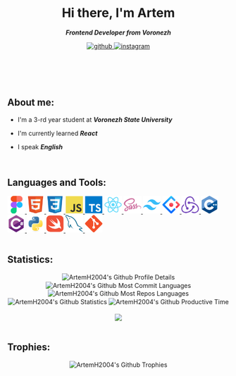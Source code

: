 <body>
<header class="header">
    <h1 class="header__title" align="center">Hi there, I'm Artem</h1>
    <p class="section__title" align="center"><b><i>Frontend Developer from Voronezh</i></b></p>
    <div class="feedback" align="center">
        <a class="feedback__link" href="https://github.com/artemh2004" target="_blank">
            <img src=https://img.shields.io/badge/github-%2324292e.svg?&style=for-the-badge&logo=github&logoColor=white alt=github style="margin-bottom: 5px;" />
        </a>
        <a class="feedback__link"href="https://t.me/artemh2004" target="_blank">
            <img src=https://img.shields.io/badge/telegram-%23000000.svg?&style=for-the-badge&logo=telegram&logoColor=white alt=instagram style="margin-bottom: 5px;" />
        </a>
    </div>
</header> 

</br>

<section class="section section__about">
    <h2 class="section__title">About me:</h2>   
    <ul class="section__about-list">
        <li class="section__about-item">
            <p class="section__about-description">I'm a 3-rd year student at <b><i>Voronezh State University</i></b></p>
        </li>
        <li class="section__about-item">
            <p class="section__about-description">I'm currently learned <b><i>React</i></b></p>
        </li>
        <li class="section__about-item">
            <p class="section__about-description">I speak <b><i>English</i></b></p>
        </li>
    </ul>
</section>

</br>

<section class="section section__tools">
    <h2 class="section__title">Languages and Tools:</h2>   
    <div class="section__tools-wrapper">
        <a class="section__tools-link" href="https://www.figma.com/" target="_blank">
            <img class="section__tools-img" src="https://github.com/devicons/devicon/blob/master/icons/figma/figma-original.svg" alt="Figma" width="40" height="40" />
        </a>  
         <a class="section__tools-link" href="https://en.wikipedia.org/wiki/HTML5" target="_blank">
            <img class="section__tools-img" src="https://github.com/devicons/devicon/blob/master/icons/html5/html5-original.svg" alt="HTML5" width="40" height="40" />
        </a>  
        <a class="section__tools-link" href="https://www.w3schools.com/css/" target="_blank">
            <img class="section__tools-img" src="https://github.com/devicons/devicon/blob/master/icons/css3/css3-original.svg" alt="CSS3" width="40" height="40" />
        </a>  
        <a class="section__tools-link" href="https://www.javascript.com/" target="_blank">
            <img class="section__tools-img" src="https://github.com/devicons/devicon/blob/master/icons/javascript/javascript-original.svg" alt="JavaScript" width="40" height="40" />
        </a>  
        <a class="section__tools-link" href="https://www.typescriptlang.org/" target="_blank">
            <img class="section__tools-img" src="https://github.com/devicons/devicon/blob/master/icons/typescript/typescript-original.svg" alt="TypeScript" width="40" height="40" />
        </a>  
        <a class="section__tools-link" href="https://reactjs.org/" target="_blank">
            <img class="section__tools-img" src="https://github.com/devicons/devicon/blob/master/icons/react/react-original.svg" alt="React" width="40" height="40" />
        </a>  
        <a class="section__tools-link" href="https://sass-scss.ru/" target="_blank">
            <img class="section__tools-img" src="https://github.com/devicons/devicon/blob/master/icons/sass/sass-original.svg" alt="SCSS" width="40" height="40" />
        </a>  
        <a class="section__tools-link" href="https://tailwindcss.com/" target="_blank">
            <img class="section__tools-img" src="https://github.com/devicons/devicon/blob/master/icons/tailwindcss/tailwindcss-original.svg" alt="TailwindCSS" width="40" height="40" />
        </a>  
        <a class="section__tools-link" href="https://ant.design/" target="_blank">
            <img class="section__tools-img" src="https://github.com/devicons/devicon/blob/master/icons/antdesign/antdesign-original.svg" alt="AntDesign" width="40" height="40" />
        </a>  
        <a class="section__tools-link" href="https://redux.js.org/" target="_blank">
            <img class="section__tools-img" src="https://github.com/devicons/devicon/blob/master/icons/redux/redux-original.svg" alt="Redux" width="40" height="40" />
        </a>  
        <a class="section__tools-link" href="https://cplusplus.com/" target="_blank">
            <img class="section__tools-img" src="https://github.com/devicons/devicon/blob/master/icons/cplusplus/cplusplus-original.svg" alt="C++" width="40" height="40" />
        </a>  
        <a class="section__tools-link" href="https://learn.microsoft.com/ru-ru/dotnet/csharp/" target="_blank">
            <img class="section__tools-img" src="https://github.com/devicons/devicon/blob/master/icons/csharp/csharp-original.svg" alt="C#" width="40" height="40" />
        </a>  
        <a class="section__tools-link" href="https://www.python.org/" target="_blank">
            <img class="section__tools-img" src="https://github.com/devicons/devicon/blob/master/icons/python/python-original.svg" alt="Python" width="40" height="40" />
        </a>  
        <a class="section__tools-link" href="https://www.swift.org/" target="_blank">
            <img class="section__tools-img" src="https://github.com/devicons/devicon/blob/master/icons/swift/swift-original.svg" alt="Swift" width="40" height="40" />
        </a>  
        <a class="section__tools-link" href="https://www.mysql.com/" target="_blank">
            <img class="section__tools-img" src="https://github.com/devicons/devicon/blob/master/icons/mysql/mysql-original.svg" alt="MySQL" width="40" height="40" />
        </a>  
        <a class="section__tools-link" href="https://git-scm.com/" target="_blank">
            <img class="section__tools-img" src="https://github.com/devicons/devicon/blob/master/icons/git/git-original.svg" alt="Git" width="40" height="40" />
        </a>  
    </div>
</section>

</br>

<section class="section section__statistics">
    <h2 class="section__title">Statistics:</h2> 
    <div class="section__statstics-wrapper" align="center">
    <img align="center" alt="ArtemH2004's Github Profile Details" src="https://github-profile-summary-cards.vercel.app/api/cards/profile-details?username=artemh2004&theme=github_dark" />
    <img align="center" alt="ArtemH2004's Github Most Commit Languages" src="https://github-profile-summary-cards.vercel.app/api/cards/most-commit-language?username=artemh2004&theme=github_dark" />
    <img align="center" alt="ArtemH2004's Github Most Repos Languages" src="https://github-profile-summary-cards.vercel.app/api/cards/repos-per-language?username=artemh2004&theme=github_dark" />
    <img align="center" alt="ArtemH2004's Github Statistics" src="https://github-profile-summary-cards.vercel.app/api/cards/stats?username=artemh2004&theme=github_dark" />
    <img align="center" alt="ArtemH2004's Github Productive Time" src="https://github-profile-summary-cards.vercel.app/api/cards/productive-time?username=artemh2004&theme=github_dark" />
    </div>
    </br>
    <div align="center">
        <img src="https://komarev.com/ghpvc/?username=artemh2004&&style=flat-square" align="center" />
    </div>     
</section>

</br>

<section class="section section__trophy">
    <h2 class="section__title">Trophies:</h2> 
    <div align="center">
        <img align="center" alt="ArtemH2004's Github Trophies" src="https://github-profile-trophy.vercel.app/?username=artemh2004&theme=onestar" />
    </div>
</section>

</body>





<!--
**ArtemH2004/ArtemH2004** is a ✨ _special_ ✨ repository because its `README.md` (this file) appears on your GitHub profile.

Here are some ideas to get you started:

- 🔭 I’m currently working on ...
- 🌱 I’m currently learning ...
- 👯 I’m looking to collaborate on ...
- 🤔 I’m looking for help with ...
- 💬 Ask me about ...
- 📫 How to reach me: ...
- 😄 Pronouns: ...
- ⚡ Fun fact: ...
-->
